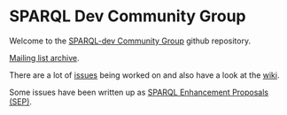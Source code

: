 # SPARQL Dev Community Group

Welcome to the [SPARQL-dev Community Group](https://www.w3.org/community/sparql-dev/) github repository.

[Mailing list archive](https://lists.w3.org/Archives/Public/public-sparql-dev/).

There are a lot of [issues](https://github.com/w3c/sparql-dev/issues) being
worked on and also have a look at the
[wiki](https://github.com/w3c/sparql-dev/wiki).

Some issues have been written up as [SPARQL Enhancement Proposals (SEP)](./SEP).
